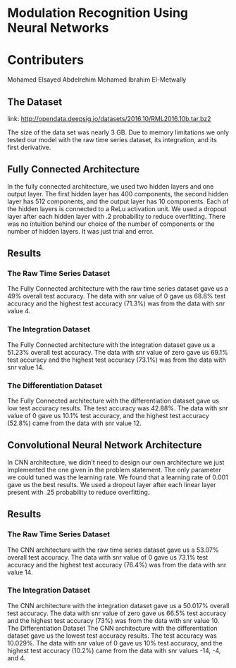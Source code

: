 # Modulation Recognition Using Neural Networks

# Contributers
Mohamed Elsayed Abdelrehim
Mohamed Ibrahim El-Metwally

## The Dataset

link: http://opendata.deepsig.io/datasets/2016.10/RML2016.10b.tar.bz2

The size of the data set was nearly 3 GB. Due to memory limitations we only tested our model with the raw time series dataset, its integration, and its first derivative.  

## Fully Connected Architecture
In the fully connected architecture, we used two hidden layers and one output layer. The first hidden layer has 400 components, the second hidden layer has 512 components, and the output layer has 10 components. Each of the hidden layers is connected to a ReLu activation unit. We used a dropout layer after each hidden layer with .2 probability to reduce overfitting. There was no intuition behind our choice of the number of components or the number of hidden layers. It was just trial and error.

## Results

### The Raw Time Series Dataset
The Fully Connected architecture with the raw time series dataset gave us a 49% overall test accuracy. The data with snr value of 0 gave us 68.8% test accuracy and the highest test accuracy (71.3%) was from the data with snr value 4.  


### The Integration Dataset 
The Fully Connected architecture with the integration dataset gave us a 51.23% overall test accuracy. The data with snr value of zero gave us 69.1% test accuracy and the highest test accuracy (73.1%) was from the data with snr value 14.  

### The Differentiation Dataset 
The Fully Connected architecture with the differentiation dataset gave us low test accuracy results. The test accuracy was 42.88%. The data with snr value of 0 gave us 10.1% test accuracy, and the highest test accuracy (52.8%) came from the data with snr value 12.
 

## Convolutional Neural Network Architecture
In CNN architecture, we didn’t need to design our own architecture we just implemented the one given in the problem statement. The only parameter we could tuned was the learning rate. We found that a learning rate of 0.001 gave us the best results. We used a dropout layer after each linear layer present with .25 probability to reduce overfitting. 

## Results


### The Raw Time Series Dataset
The CNN architecture with the raw time series dataset gave us a 53.07% overall test accuracy. The data with snr value of 0 gave us 73.1% test accuracy and the highest test accuracy (76.4%) was from the data with snr value 14.
  
### The Integration Dataset 
The CNN architecture with the integration dataset gave us a 50.017% overall test accuracy. The data with snr value of zero gave us 66.5% test accuracy and the highest test accuracy (73%) was from the data with snr value 10.  
The Differentiation Dataset 
The CNN architecture with the differentiation dataset gave us the lowest test accuracy results. The test accuracy was 10.029%. The data with snr value of 0 gave us 10% test accuracy, and the highest test accuracy (10.2%) came from the data with snr values -14, -4, and 4.
 

